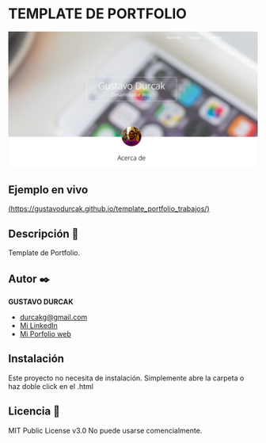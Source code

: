 # TEMPLATE DE PORTFOLIO
![Imagen del proyecto](https://github.com/gustavodurcak/template_portfolio_trabajos/blob/main/Captura%20de%20Pantalla%202022-09-20%20a%20la(s)%2011.02.45.png)

## Ejemplo en vivo
[(https://gustavodurcak.github.io/template_portfolio_trabajos/)](https://gustavodurcak.github.io/template_portfolio_trabajos/)

## Descripción 📑

Template de Portfolio.

## Autor ✒️
**GUSTAVO DURCAK**

* [durcakg@gmail.com](durcakg@gmail.com)
* [Mi LinkedIn](https://www.linkedin.com/in/gustavodurcak/)
* [Mi Porfolio web](https://tu-dominio.com/)

## Instalación 
Este proyecto no necesita de instalación. Simplemente abre la carpeta o haz doble click en el .html
  
## Licencia 📄
MIT Public License v3.0
No puede usarse comencialmente.
